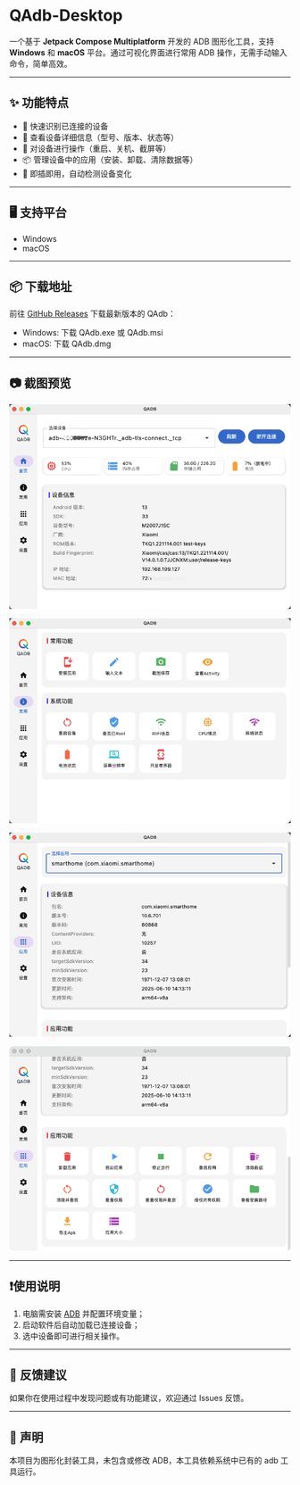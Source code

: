 # QAdb-Desktop

一个基于 **Jetpack Compose Multiplatform** 开发的 ADB 图形化工具，支持 **Windows** 和 **macOS** 平台。通过可视化界面进行常用 ADB 操作，无需手动输入命令，简单高效。

---

## ✨ 功能特点

- 🚀 快速识别已连接的设备
- 🧾 查看设备详细信息（型号、版本、状态等）
- 📱 对设备进行操作（重启、关机、截屏等）
- 📦 管理设备中的应用（安装、卸载、清除数据等）
- 🔌 即插即用，自动检测设备变化

---

## 🖥 支持平台

- Windows
- macOS

---

## 📦 下载地址

前往 [GitHub Releases](https://github.com/ludoven/QAdb-Desktop/releases) 下载最新版本的 QAdb：

- Windows: 下载 QAdb.exe 或 QAdb.msi
- macOS: 下载 QAdb.dmg

---

## 📷 截图预览

![Home](qadb-1.png)

![Common](qadb-2.png)

![App](qadb-3.png)

![App](qadb-4.png)

---

## ❗️使用说明

1. 电脑需安装 [ADB](https://developer.android.com/tools/adb) 并配置环境变量；
2. 启动软件后自动加载已连接设备；
3. 选中设备即可进行相关操作。

---

## 📮 反馈建议

如果你在使用过程中发现问题或有功能建议，欢迎通过 Issues 反馈。

---

## 📌 声明

本项目为图形化封装工具，未包含或修改 ADB，本工具依赖系统中已有的 adb 工具运行。
